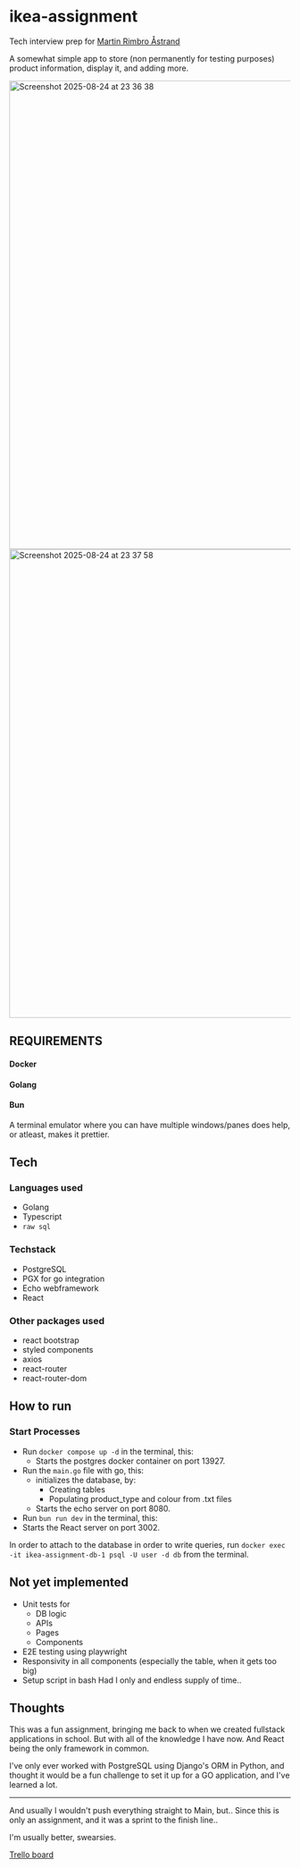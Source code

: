 # ikea-assignment
Tech interview prep for [Martin Rimbro Åstrand](https://se.linkedin.com/in/martin-rimbro-%C3%A5strand)

A somewhat simple app to store (non permanently for testing purposes) product information, display it, and adding more.


<img width="1252" height="838" alt="Screenshot 2025-08-24 at 23 36 38" src="https://github.com/user-attachments/assets/74f58ad4-e791-4d7b-be8d-f8e962a9fc9a" />
<img width="1252" height="838" alt="Screenshot 2025-08-24 at 23 37 58" src="https://github.com/user-attachments/assets/d0631d9f-f323-4351-814a-6085e6db2979" />


## REQUIREMENTS
#### Docker
#### Golang
#### Bun
A terminal emulator where you can have multiple windows/panes does help, or atleast, makes it prettier.

## Tech
### Languages used
- Golang
- Typescript
- `raw sql`

### Techstack
- PostgreSQL
- PGX for go integration
- Echo webframework
- React

### Other packages used
- react bootstrap
- styled components
- axios
- react-router
- react-router-dom

## How to run
### Start Processes
- Run `docker compose up -d` in the terminal, this:
  - Starts the postgres docker container on port 13927.
- Run the `main.go` file with go, this:
  - initializes the database, by:
    - Creating tables
    - Populating product_type and colour from .txt files
  -  Starts the echo server on port 8080.
-  Run `bun run dev` in the terminal, this:
  - Starts the React server on port 3002.

In order to attach to the database in order to write queries,
run `docker exec -it ikea-assignment-db-1 psql -U user -d db` from the terminal.

## Not yet implemented
- Unit tests for
  - DB logic
  - APIs
  - Pages
  - Components
- E2E testing using playwright
- Responsivity in all components (especially the table, when it gets too big)
- Setup script in bash
Had I only and endless supply of time..

## Thoughts
This was a fun assignment, bringing me back to when we created fullstack applications in school.
But with all of the knowledge I have now. And React being the only framework in common.

I've only ever worked with PostgreSQL using Django's ORM in Python, and thought it would be a fun challenge to set it up for a GO application, and I've learned a lot.

------

And usually I wouldn't push everything straight to Main, but..
Since this is only an assignment,
and it was a sprint to the finish line..

I'm usually better, swearsies.

[Trello board](https://trello.com/b/8ku9FoK8/ikea-assignment)
